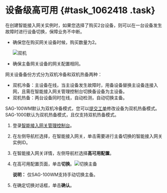 # 设备级高可用 {#task_1062418 .task}

在创建智能接入网关实例时，如果您选择了购买2台设备，则可以在一台设备发生故障时进行设备切换，保障业务不中断。

-   确保您在购买网关设备时候，购买数量为2。

    ![双机](http://static-aliyun-doc.oss-cn-hangzhou.aliyuncs.com/assets/img/855875/156861218551020_zh-CN.png)

-   确保主备网关设备的网关配置相同。

网关设备备份方式分为双机冷备和双机热备两种：

-   双机冷备：主设备在线，当主设备发生故障时，用备设备替换主设备连接入网，且需在智能接入网关管理控制台切换备设备为主设备。
-   双机热备：两台设备同时在线，自动检测，自动切换主备。

SAG-100WM默认为双机冷备模式，您可以[提交工单](https://selfservice.console.aliyun.com/ticket/createIndex?spm=a2c8b.12571063.console-base-top.dwork-order-1.6c3a5675P2NEW9)修改设备为双机热备模式。 SAG-1000默认为双机热备模式，且仅支持双机热备模式。

1.  登录[智能接入网关管理控制台](https://smartag.console.aliyun.com)。
2.  在左侧导航栏选择，在智能接入网关，单击需要进行主备切换的智能接入网关实例ID。
3.  在智能接入网关详情，左侧导航栏选择**高可用配置**。
4.  在高可用配置页面，单击**切换**。![切换主备](http://static-aliyun-doc.oss-cn-hangzhou.aliyuncs.com/assets/img/855875/156861218560487_zh-CN.png)

 

    **说明：** 仅SAG-100WM支持手动切换主备。

5.  在确定切换对话框，单击**确认**。

